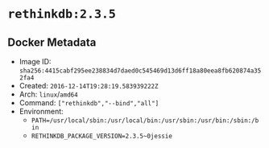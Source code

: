 # `rethinkdb:2.3.5`

## Docker Metadata

- Image ID: `sha256:4415cabf295ee238834d7daed0c545469d13d6ff18a80eea8fb620874a352fa4`
- Created: `2016-12-14T19:28:19.583939222Z`
- Arch: `linux`/`amd64`
- Command: `["rethinkdb","--bind","all"]`
- Environment:
  - `PATH=/usr/local/sbin:/usr/local/bin:/usr/sbin:/usr/bin:/sbin:/bin`
  - `RETHINKDB_PACKAGE_VERSION=2.3.5~0jessie`
